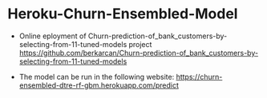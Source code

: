 # Heroku-Churn-Ensembled-Model
* Online eployment of Churn-prediction-of_bank_customers-by-selecting-from-11-tuned-models project
https://github.com/berkarcan/Churn-prediction-of_bank_customers-by-selecting-from-11-tuned-models

* The model can be run in the following website:
https://churn-ensembled-dtre-rf-gbm.herokuapp.com/predict
